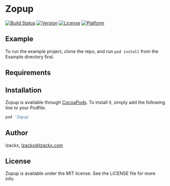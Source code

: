 # Zopup

[![Build Status](https://github.com/lzackx/Zopup/actions/workflows/ci.yml/badge.svg)](https://github.com/lzackx/Zopup/actions)
[![Version](https://img.shields.io/cocoapods/v/Zopup.svg?style=flat)](https://cocoapods.org/pods/Zopup)
[![License](https://img.shields.io/cocoapods/l/Zopup.svg?style=flat)](https://cocoapods.org/pods/Zopup)
[![Platform](https://img.shields.io/cocoapods/p/Zopup.svg?style=flat)](https://cocoapods.org/pods/Zopup)

## Example

To run the example project, clone the repo, and run `pod install` from the Example directory first.

## Requirements

## Installation

Zopup is available through [CocoaPods](https://cocoapods.org). To install
it, simply add the following line to your Podfile:

```ruby
pod 'Zopup'
```

## Author

lzackx, lzackx@lzackx.com

## License

Zopup is available under the MIT license. See the LICENSE file for more info.
